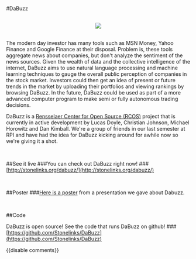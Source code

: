 #DaBuzz
<center>

<br>

<img src="{{wr}}static/img/stupid.png">

</center>

<br>

The modern day investor has many tools such as MSN Money, Yahoo Finance and Google Finance at their disposal. Problem is, these tools aggregate news about companies, but don't analyze the sentiment of the news sources. Given the wealth of data and the collective intelligence of the internet, DaBuzz aims to use natural language processing and machine learning techniques to gauge the overall public perception of companies in the stock market. Investors could then get an idea of present or future trends in the market by uploading their portfolios and viewing rankings by browsing DaBuzz. In the future, DaBuzz could be used as part of a more advanced computer program to make semi or fully autonomous trading decisions.

DaBuzz is a [Rensselaer Center for Open Source (RCOS)](http://rcos.rpi.edu/) project that is currently in active development by Lucas Doyle, Christian Johnson, Michael Horowitz and Dan Kimball. We're a group of friends in our last semester at RPI and have had the idea for DaBuzz kicking around for awhile now so we're giving it a shot.

<br>

##See it live
###You can check out DaBuzz right now!
###[http://stonelinks.org/dabuzz/](http://stonelinks.org/dabuzz/)

<br>

##Poster
###[Here is a poster]({{wr}}static/misc/dabuzz_poster.pdf) from a presentation we gave about Dabuzz.

<br>

##Code

DaBuzz is open source! See the code that runs DaBuzz on github!
###[https://github.com/Stonelinks/DaBuzz](https://github.com/Stonelinks/DaBuzz)

{{disable comments}}
